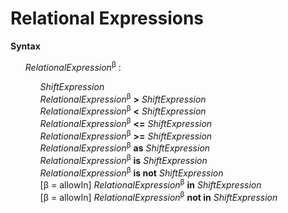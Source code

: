 # Relational Expressions

**Syntax**

<ul>
    <i>RelationalExpression</i><sup>β</sup> :
    <ul>
        <i>ShiftExpression</i><br>
        <i>RelationalExpression</i><sup>β</sup> <b>&gt;</b> <i>ShiftExpression</i><br>
        <i>RelationalExpression</i><sup>β</sup> <b>&lt;</b> <i>ShiftExpression</i><br>
        <i>RelationalExpression</i><sup>β</sup> <b>&lt;=</b> <i>ShiftExpression</i><br>
        <i>RelationalExpression</i><sup>β</sup> <b>&gt;=</b> <i>ShiftExpression</i><br>
        <i>RelationalExpression</i><sup>β</sup> <b>as</b> <i>ShiftExpression</i><br>
        <i>RelationalExpression</i><sup>β</sup> <b>is</b> <i>ShiftExpression</i><br>
        <i>RelationalExpression</i><sup>β</sup> <b>is not</b> <i>ShiftExpression</i><br>
        [β = allowIn] <i>RelationalExpression</i><sup>β</sup> <b>in</b> <i>ShiftExpression</i><br>
        [β = allowIn] <i>RelationalExpression</i><sup>β</sup> <b>not in</b> <i>ShiftExpression</i>
    </ul>
</ul>